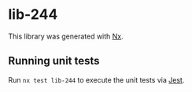# lib-244

This library was generated with [Nx](https://nx.dev).

## Running unit tests

Run `nx test lib-244` to execute the unit tests via [Jest](https://jestjs.io).
